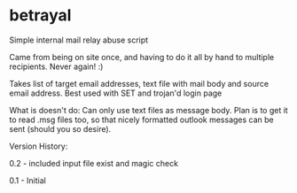 # betrayal
Simple internal mail relay abuse script

Came from being on site once, and having to do it all by hand to multiple recipients. Never again! :)

Takes list of target email addresses, text file with mail body
and source email address. Best used with SET and trojan'd login page

What is doesn't do: Can only use text files as message body. Plan is to get it to read .msg files too, so that nicely formatted outlook messages can be sent (should you so desire).

Version History:

0.2 - included input file exist and magic check

0.1 - Initial
